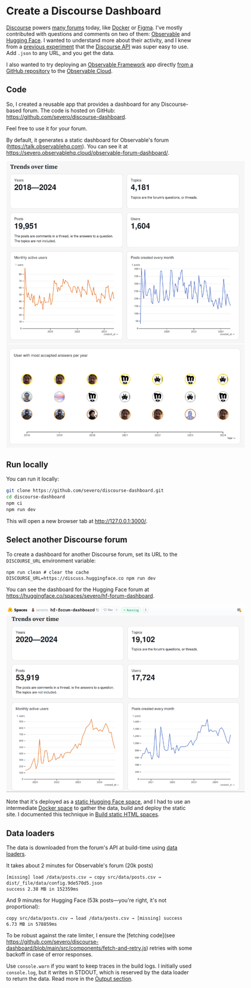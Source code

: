 # Create a Discourse Dashboard

[Discourse](https://discourse.org/) powers [many forums](https://discourse.org/customers) today, like [Docker](https://forums.docker.com/) or [Figma](https://forum.figma.com/). I've mostly contributed with questions and comments on two of them: [Observable](https://talk.observablehq.com/) and [Hugging Face](https://discuss.huggingface.co/). I wanted to understand more about their activity, and I knew from a [previous experiment](https://observablehq.com/@severo/top-posters-on-observablehq-forum) that the [Discourse API](https://docs.discourse.org/) was super easy to use. Add `.json` to any URL, and you get the data.

I also wanted to try deploying an [Observable Framework](https://observablehq.com/framework/) app directly [from a GitHub repository](https://observablehq.com/release-notes/2024-09-24-add-data-apps-from-github) to the [Observable Cloud](https://observablehq.com/release-notes/2024-09-10-observable-cloud).

## Code

So, I created a reusable app that provides a dashboard for any Discourse-based forum. The code is hosted on GitHub: https://github.com/severo/discourse-dashboard.

Feel free to use it for your forum.

By default, it generates a static dashboard for Observable's forum (https://talk.observablehq.com). You can see it at https://severo.observablehq.cloud/observable-forum-dashboard/.

<img style="max-width: 640px;" src="./observable-1.png" alt="Dashboard of the Observable forum" />
<img style="max-width: 640px;" src="./observable-2.png" alt="Plot with the three users who had most accepted answers every year" />

## Run locally

You can run it locally:

```bash
git clone https://github.com/severo/discourse-dashboard.git
cd discourse-dashboard
npm ci
npm run dev
```

This will open a new browser tab at http://127.0.0.1:3000/.

## Select another Discourse forum

To create a dashboard for another Discourse forum, set its URL to the `DISCOURSE_URL` environment variable:

```
npm run clean # clear the cache
DISCOURSE_URL=https://discuss.huggingface.co npm run dev
```

You can see the dashboard for the Hugging Face forum at https://huggingface.co/spaces/severo/hf-forum-dashboard.

<img style="max-width: 640px;" src="./huggingface-1.png" alt="Dashboard of the Hugging Face forum" />

Note that it's deployed as a [static Hugging Face space](https://huggingface.co/docs/hub/spaces-sdks-static), and I had to use an intermediate [Docker space](https://huggingface.co/spaces/severo/build-hf-forum-dashboard) to gather the data, build and deploy the static site. I documented this technique in [Build static HTML spaces](https://huggingface.co/blog/severo/build-static-html-spaces).

## Data loaders

The data is downloaded from the forum's API at build-time using [data loaders](https://observablehq.com/framework/data-loaders).

It takes about 2 minutes for Observable's forum (20k posts)

```
[missing] load /data/posts.csv → copy src/data/posts.csv → dist/_file/data/config.9de570d5.json
success 2.38 MB in 152359ms
```

And 9 minutes for Hugging Face (53k posts—you're right, it's not proportional):

```
copy src/data/posts.csv → load /data/posts.csv → [missing] success 6.73 MB in 578859ms
```

To be robust against the rate limiter, I ensure the [fetching code](see https://github.com/severo/discourse-dashboard/blob/main/src/components/fetch-and-retry.js) retries with some backoff in case of error responses.

<div class="note">
  
Use `console.warn` if you want to keep traces in the build logs. I initially used `console.log`, but it writes in STDOUT, which is reserved by the data loader to return the data. Read more in the [Output section](https://observablehq.com/framework/data-loaders#output).
  
</div>
